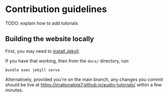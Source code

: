 # Contribution guidelines

TODO: explain how to add tutorials

## Building the website locally

First, you may need to [install Jekyll](https://jekyllrb.com/docs/installation/#guides).

If you have that working, then from the `docs/` directory, run:

```
bundle exec jekyll serve
```

Alternatively, provided you're on the main branch, any changes you commit should be live at https://irrationalpie7.github.io/audio-tutorials/ within a few minutes.
